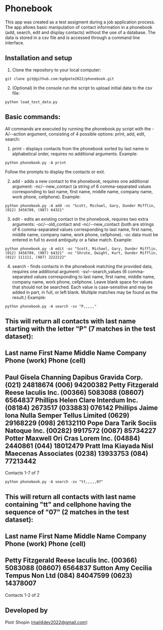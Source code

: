 # Phonebook

This app was created as a test assigment during a job application process.
The app allows basic manipulation of contact information in a phonebook (add, search, edit and display contacts) without the use of a database.
The data is stored in a csv file and is accessed through a command line interface.

## Installation and setup

1. Clone the repository to your local computer:

```
git clone git@github.com:kgdpete2022/phonebook.git
```

2. (Optional) In the console run the script to upload initial data to the csv file:

```
python load_test_data.py
```


## Basic commands:

All commands are executed by running the phonebook.py script with the -A/--action argument, consisting of 4 possible options: print, add, edit, search:

1. print - displays contacts from the phonebook sorted by last name in alphabetical order, requires no additional arguments. Example:
```
python phonebook.py -A print
```
Follow the prompts to display the contacts or exit.

2. add - adds a new contact to the phonebook, requires one additional argument: -nc/--new_contact (a string of 6 comma-separated values corresponding to last name, first name, middle name, company name, work phone, cellphone). Example:
```
python phonebook.py -A add -nc "Scott, Michael, Gary, Dunder Mifflin, (012) 3456789, (987) 64321"
```
3. edit - edits an existing contact in the phonebook, requires two extra arguments: -oc/--old_contact and -nc/--new_contact (both are strings of 6 comma-separated values corresponding to last name, first name, middle name, company name, work phone, cellphone). -oc data must be entered in full to avoid ambiguity or a false match. Example:
```
python phonebook.py -A edit -oc "Scott, Michael, Gary, Dunder Mifflin, (012) 3456789, (987) 64321" -nc "Shrute, Dwight, Kurt, Dunder Mifflin, (012) 111111, (987) 2222222"
```
4. search - finds contacts in the phonebook matching the provided data, requires one additional argument: -sv/--search_values (6 comma-separated values corresponding to last name, first name, middle name, company name, work phone, cellphone. Leave blank space for values that should not be searched. Each value is case-sensitive and may be added in part, in full, or left blank. Multiple matches may be found as the result.) Example:

```
python phonebook.py -A search -sv "P,,,,,"
```
This will return all contacts with last name starting with the letter "P" (7 matches in the test dataset):
----------------------------------------------------------------------------------------------------------------------------------
Last name       First Name      Middle Name     Company                                       Phone (work)         Phone (cell)        
----------------------------------------------------------------------------------------------------------------------------------
Paul            Gisela          Channing        Dapibus Gravida Corp.                         (021) 24818674       (006) 94200382
Petty           Fitzgerald      Reese           Iaculis Inc.                                  (00366) 5083088      (08607) 6564837
Phillips        Helen           Clare           Interdum Inc.                                 (08184) 2673517      (033883) 076142
Phillips        Jaime           Iona            Nulla Semper Tellus Limited                   (0629) 29168229      (098) 26132110
Pope            Dara            Tarik           Sociis Natoque Inc.                           (00282) 9917572      (0087) 85734227
Potter          Maxwell         Ori             Cras Lorem Inc.                               (04884) 2440861      (044) 18012479
Pratt           Ima             Kiayada         Nisl Maecenas Associates                      (0238) 13933753      (084) 77213442
----------------------------------------------------------------------------------------------------------------------------------
Contacts 1-7 of 7


```
python phonebook.py -A search -sv "tt,,,,,07"
```
This will return all contacts with last name containing "tt" and cellphone having the sequence of "07" (2 matches in the test dataset):
----------------------------------------------------------------------------------------------------------------------------------
Last name       First Name      Middle Name     Company                                       Phone (work)         Phone (cell)        
----------------------------------------------------------------------------------------------------------------------------------
Petty           Fitzgerald      Reese           Iaculis Inc.                                  (00366) 5083088      (08607) 6564837
Sutton          Amy             Cecilia         Tempus Non Ltd                                (084) 84047599       (0623) 14378007
----------------------------------------------------------------------------------------------------------------------------------
Contacts 1-2 of 2



## Developed by
Piotr Shopin (mail4dev2022@gmail.com)